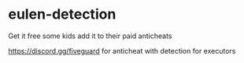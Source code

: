 # eulen-detection
Get it free some kids add it to their paid anticheats

https://discord.gg/fiveguard for anticheat with detection for executors
